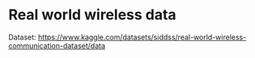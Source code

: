 # Real world wireless data

Dataset: https://www.kaggle.com/datasets/siddss/real-world-wireless-communication-dataset/data